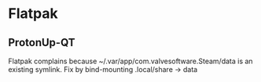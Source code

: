 # Flatpak

## ProtonUp-QT
Flatpak complains because ~/.var/app/com.valvesoftware.Steam/data is an existing symlink.
Fix by bind-mounting .local/share -> data
